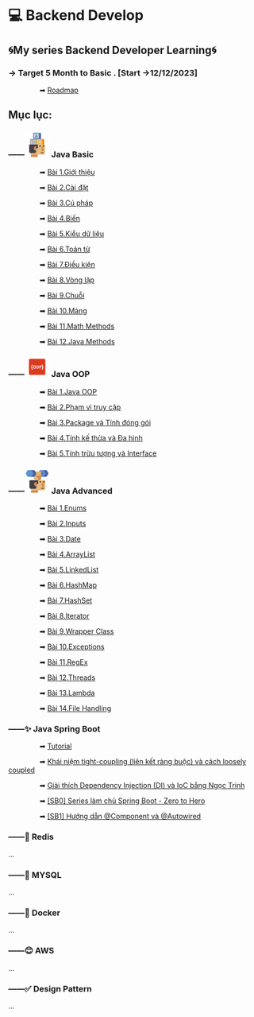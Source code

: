 # 💻 Backend Develop 

## 🌀My series Backend Developer Learning🌀

### -> Target 5 Month to Basic . [Start ->12/12/2023]
                ➡ [Roadmap](https://roadmap.sh/backend)
## Mục lục:

### ——![Basic Knowledge.png](https://raw.githubusercontent.com/Zenfection/Image/master/2021/02/01-13-50-39-Basic%20Knowledge.png) Java Basic

                ➡ [Bài 1.Giới thiệu](https://github.com/Zenfection/Java/blob/master/Java%20Basic/1.GioiThieu.md)

                ➡ [Bài 2.Cài đặt](https://github.com/Zenfection/Java/blob/master/Java%20Basic/2.CaiDat.md)

                ➡ [Bài 3.Cú pháp](https://github.com/Zenfection/Java/blob/master/Java%20Basic/3.Cuphap.md)

                ➡ [Bài 4.Biến](https://github.com/Zenfection/Java/blob/master/Java%20Basic/4.Bien.md)

                ➡ [Bài 5.Kiểu dữ liệu](https://github.com/Zenfection/Java/blob/master/Java%20Basic/5.Kieudulieu.md)

                ➡ [Bài 6.Toán tử](https://github.com/Zenfection/Java/blob/master/Java%20Basic/6.ToanTu.md)

                ➡ [Bài 7.Điều kiện](https://github.com/Zenfection/Java/blob/master/Java%20Basic/7.Dieukien.md)

                ➡ [Bài 8.Vòng lặp](https://github.com/Zenfection/Java/blob/master/Java%20Basic/8.Vonglap.md)

                ➡ [Bài 9.Chuỗi](https://github.com/Zenfection/Java/blob/master/Java%20Basic/9.Chuoi.md)

                ➡ [Bài 10.Mảng](https://github.com/Zenfection/Java/blob/master/Java%20Basic/10.Mang.md)

                ➡ [Bài 11.Math Methods](https://github.com/Zenfection/Java/blob/master/Java%20Basic/11.Math.md)

                ➡ [Bài 12.Java Methods](https://github.com/Zenfection/Java/blob/master/Java%20Basic/12.Methods.md)

### ——![oop_logo.png](https://raw.githubusercontent.com/Zenfection/Image/master/2021/02/01-13-51-01-oop_logo.png) Java OOP

                ➡ [Bài 1.Java OOP](https://github.com/Zenfection/Java/blob/master/Java%20OOP/1.OOP.md)

                ➡ [Bài 2.Phạm vi truy cập](https://github.com/Zenfection/Java/blob/master/Java%20OOP/2.Modifier.md)

                ➡ [Bài 3.Package và Tính đóng gói](https://github.com/Zenfection/Java/blob/master/Java%20OOP/3.Pkg%26Encapsulation.md)

                ➡ [Bài 4.Tính kế thừa và Đa hình](https://github.com/Zenfection/Java/blob/master/Java%20OOP/4.Inheritance%26Polymorphism.md)

                ➡ [Bài 5.Tính trừu tượng và Interface](https://github.com/Zenfection/Java/blob/master/Java%20OOP/5.Abstract%26Interface.md)

### ——![Brain Training.png](https://raw.githubusercontent.com/Zenfection/Image/master/2021/02/07-15-45-10-Brain%20Training.png) Java Advanced

                ➡ [Bài 1.Enums](https://github.com/Zenfection/Java/blob/master/Java%20Advaced/1.Enums.md)

                ➡ [Bài 2.Inputs](https://github.com/Zenfection/Java/blob/master/Java%20Advaced/2.Inputs.md)

                ➡ [Bài 3.Date](https://github.com/Zenfection/Java/blob/master/Java%20Advaced/3.Date.md)

                ➡ [Bài 4.ArrayList](https://github.com/Zenfection/Java/blob/master/Java%20Advaced/4.ArrayList.md)

                ➡ [Bài 5.LinkedList](https://github.com/Zenfection/Java/blob/master/Java%20Advaced/5.LinkedList.md)

                ➡ [Bài 6.HashMap](https://github.com/Zenfection/Java/blob/master/Java%20Advaced/6.HashMap.md)

                ➡ [Bài 7.HashSet](https://github.com/Zenfection/Java/blob/master/Java%20Advaced/7.HashSet.md)

                ➡ [Bài 8.Iterator](https://github.com/Zenfection/Java/blob/master/Java%20Advaced/8.Iterator.md)

                ➡ [Bài 9.Wrapper Class](https://github.com/Zenfection/Java/blob/master/Java%20Advaced/9.WrapperClases.md)

                ➡ [Bài 10.Exceptions](https://github.com/Zenfection/Java/blob/master/Java%20Advaced/10.Exceptions.md)

                ➡ [Bài 11.RegEx](https://github.com/Zenfection/Java/blob/master/Java%20Advaced/11.RegEx.md)

                ➡ [Bài 12.Threads](https://github.com/Zenfection/Java/blob/master/Java%20Advaced/12.Threads.md)

                ➡ [Bài 13.Lambda](https://github.com/Zenfection/Java/blob/master/Java%20Advaced/13.Lambda.md)

                ➡ [Bài 14.File Handling](https://github.com/Zenfection/Java/blob/master/Java%20Advaced/14.File%20Handling.md)
### ——✨ Java Spring Boot
                ➡ [Tutorial](https://www.javatpoint.com/spring-boot-tutorial)
                
                ➡ [Khái niệm tight-coupling (liên kết ràng buộc) và cách loosely coupled](https://loda.me/articles/core-khai-niem-tight-coupling-lien-ket-rang-buoc-va-cach-loosely-coupled)
                
                ➡ [Giải thích Dependency Injection (DI) và IoC bằng Ngọc Trinh](https://loda.me/articles/core-gii-thch-dependency-injection-di-v-ioc-bng-ngc-trinh)

                ➡ [[SB0] Series làm chủ Spring Boot - Zero to Hero](https://loda.me/articles/sb0-series-lam-ch-spring-boot-zero-to-hero)

                ➡ [[SB1] Hướng dẫn @Component và @Autowired](https://loda.me/articles/sb1-huong-dn-component-va-autowired)
                
                
                
                
### ——🦾 Redis
...
### ——👾 MYSQL
...
### ——🐳 Docker
...
### ——😊 AWS
...
### ——✅ Design Pattern
...
